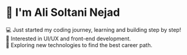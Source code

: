 # 👋 I'm Ali Soltani Nejad

💻 Just started my coding journey, learning and building step by step!  
🎨 Interested in UI/UX and front-end development.  
🚀 Exploring new technologies to find the best career path.  
